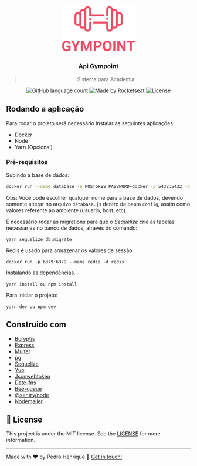 <h1 align="center">
  <img alt="Gympoint" title="Gympoint" src=".github/logo.png" width="200px" />
</h1>
<h3 align="center">
  Api Gympoint
</h3>
<blockquote align="center">Sistema para Academia</blockquote>



<p align="center">
  <img alt="GitHub language count" src="https://img.shields.io/github/languages/count/rocketseat/bootcamp-gostack-desafio-02?color=%2304D361">

  <a href="https://rocketseat.com.br">
    <img alt="Made by Rocketseat" src="https://img.shields.io/badge/made%20by-Rocketseat-%2304D361">
  </a>

  <img alt="License" src="https://img.shields.io/badge/license-MIT-%2304D361">

  <a href="https://github.com/Rocketseat/bootcamp-gostack-desafio-02/stargazers">
  </a>
</p>

## Rodando a aplicação

Para rodar o projeto será necessário instalar as seguintes aplicações:

- Docker
- Node
- Yarn (Opcional)

### Pré-requisitos

Subindo a base de dados:

```sh
docker run --name database -e POSTGRES_PASSWORD=docker -p 5432:5432 -d postgres
```

Obs: Vocé pode escolher qualquer nome para a base de dados, devendo somente alterar no arquivo `database.js` dentro da pasta `config`, assim como valores referente ao ambiente (usuario, host, etc).

É necessário rodar as migrations para que o _Sequelize_ crie as tabelas necessárias no banco de dados, através do comando:

```
yarn sequelize db:migrate
```

Redis é usado para armazenar os valores de sessão.

```
docker run -p 6379:6379 --name redis -d redis
```

Instalando as dependências.

```
yarn install ou npm install
```

Para iniciar o projeto:

```
yarn dev ou npm dev
```

## Construido com

- [Bcryptjs](https://github.com/dcodeIO/bcrypt.js)
- [Express](https://github.com/expressjs/express)
- [Multer](https://github.com/expressjs/multer)
- [pg](https://github.com/brianc/node-postgres)
- [Sequelize](https://github.com/sequelize/sequelize)
- [Yup](https://github.com/jquense/yup)
- [Jsonwebtoken](https://github.com/auth0/node-jsonwebtoken)
- [Date-fns](https://date-fns.org/)
- [Bee-queue](https://github.com/bee-queue/bee-queue)
- [@sentry/node](https://sentry.io/for/node/)
- [Nodemailer](https://nodemailer.com/about/)

## :memo: License
This project is under the MIT license. See the [LICENSE](https://github.com/douglasporto/meetapp-gostack/blob/master/LICENSE) for more information.

---

Made with ♥ by Pedro Henrique :wave: [Get in touch!](https://www.linkedin.com/in/pedro-henrique-08a366113/)
